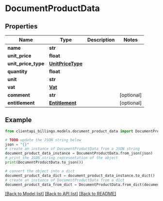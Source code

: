 # DocumentProductData


## Properties

Name | Type | Description | Notes
------------ | ------------- | ------------- | -------------
**name** | **str** |  | 
**unit_price** | **float** |  | 
**unit_price_type** | [**UnitPriceType**](UnitPriceType.md) |  | 
**quantity** | **float** |  | 
**unit** | **str** |  | 
**vat** | [**Vat**](Vat.md) |  | 
**comment** | **str** |  | [optional] 
**entitlement** | [**Entitlement**](Entitlement.md) |  | [optional] 

## Example

```python
from clientapi_billingo.models.document_product_data import DocumentProductData

# TODO update the JSON string below
json = "{}"
# create an instance of DocumentProductData from a JSON string
document_product_data_instance = DocumentProductData.from_json(json)
# print the JSON string representation of the object
print(DocumentProductData.to_json())

# convert the object into a dict
document_product_data_dict = document_product_data_instance.to_dict()
# create an instance of DocumentProductData from a dict
document_product_data_from_dict = DocumentProductData.from_dict(document_product_data_dict)
```
[[Back to Model list]](../README.md#documentation-for-models) [[Back to API list]](../README.md#documentation-for-api-endpoints) [[Back to README]](../README.md)


